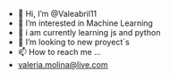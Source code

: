- 👋 Hi, I’m @Valeabril11
- 👀 I’m interested in Machine Learning 
- 🌱 
i am currently learning js and python
- 💞️ I’m looking to  new proyect´s
- 📫 How to reach me ...
- valeria.molina@live.com

<!---
Valeabril11/Valeabril11 is a ✨ special ✨ repository because its `README.md` (this file) appears on your GitHub profile.
You can click the Preview link to take a look at your changes.
--->
